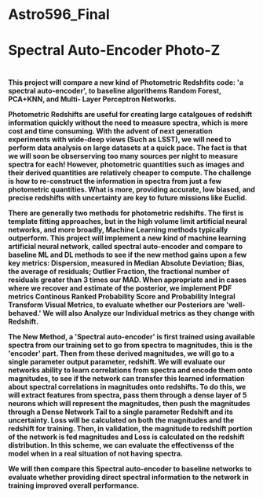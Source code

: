 # Astro596_Final

<h1>Spectral Auto-Encoder Photo-Z<h1>

<h4><p>This project will compare a new kind of Photometric Redshfits code: 'a spectral auto-encoder', to baseline algorithems Random Forest, PCA+KNN, and Multi- Layer Perceptron Networks.</p>

<p>Photometric Redshifts are useful for creating large catalgoues of redshift information quickly without the need to measure spectra, which is more cost and time consuming. With the advent of next generation experiments with wide-deep views (Such as LSST), we will need to perform data analysis on large datasets at a quick pace. The fact is that we will soon be obserserving too many sources per night to measure spectra for each! However, photometric quantities such as images and their derived quantities are relatively cheaper to compute. The challenge is how to re-construct the information in spectra from just a few photometric quantities. What is more, providing accurate, low biased, and precise redshifts with uncertainty are key to future missions like Euclid.</p>

<p>There are generally two methods for photometric redshifts. The first is template fitting approaches, but in the high volume limit artificial neural networks, and more broadly, Machine Learning methods typically outperform. This project will implement a new kind of machine learning artificial neural network, called spectral auto-encoder and compare to baseline ML and DL methods to see if the new method gains upon a few key metrics: Dispersion, measured in Median Absolute Deviation; Bias, the average of residuals; Outlier Fraction, the fractional number of residuals greater than 3 times our MAD. When appropriate and in cases where we recover and estimate of the posterior, we implement PDF metrics Continous Ranked Probability Score and Probability Integral Transform Visual Metrics, to evaluate whether our Posteriors are 'well-behaved.' We will also Analyze our Individual metrics as they change with Redshift.</p>

<p>The New Method, a 'Spectral auto-encoder' is first trained using available spectra from our training set to go from spectra to magnitudes, this is the 'encoder' part. Then from these derived magnitudes, we will go to a single parameter output parameter, redshift. We will evaluate our networks ability to learn correlations from spectra and encode them onto magnitudes, to see if the network can transfer this learned information about spectral correlations in magnitudes onto redshifts. To do this, we will extract features from spectra, pass them through a dense layer of 5 neurons which will represent the magnitudes, then push the magnitudes through a Dense Network Tail to a single parameter Redshift and its uncertainty. Loss will be calculated on both the magnitudes and the redshift for training. Then, in validation, the magnitude to redshift portion of the network is fed magnitudes and Loss is calculated on the redshift distribution. In this scheme, we can evaluate the effectivenss of the model when in a real situation of not having spectra.</p>

<p>We will then compare this Spectral auto-encoder to baseline networks to evaluate whether providing direct spectral information to the network in training improved overall performance.</p></h4>

